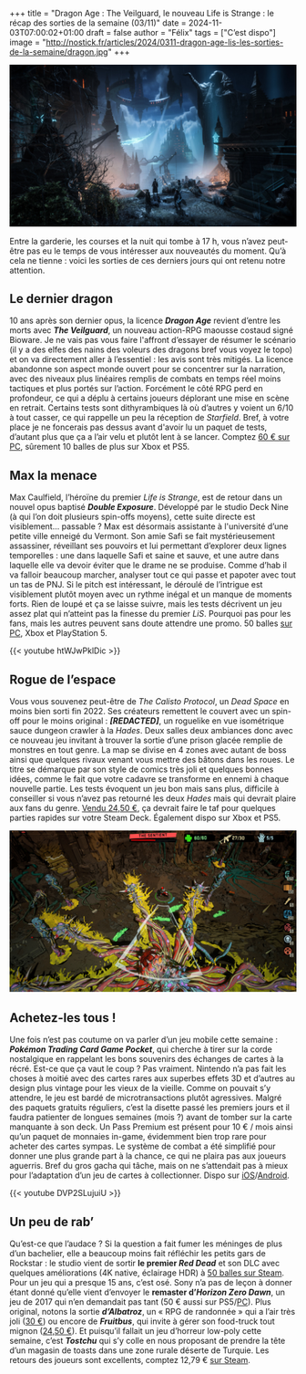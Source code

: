 +++
title = "Dragon Age : The Veilguard, le nouveau Life is Strange : le récap des sorties de la semaine (03/11)"
date = 2024-11-03T07:00:02+01:00
draft = false
author = "Félix"
tags = ["C’est dispo"]
image = "http://nostick.fr/articles/2024/0311-dragon-age-lis-les-sorties-de-la-semaine/dragon.jpg"
+++

![Le jeu Dragon Age : The Veilguard](dragon.jpg "L’Âge de maturité ?")

Entre la garderie, les courses et la nuit qui tombe à 17 h, vous n’avez peut-être pas eu le temps de vous intéresser aux nouveautés du moment. Qu’à cela ne tienne : voici les sorties de ces derniers jours qui ont retenu notre attention.

## Le dernier dragon

10 ans après son dernier opus, la licence ***Dragon Age*** revient d’entre les morts avec ***The Veilguard***, un nouveau action-RPG maousse costaud signé Bioware. Je ne vais pas vous faire l'affront d’essayer de résumer le scénario (il y a des elfes des nains des voleurs des dragons bref vous voyez le topo) et on va directement aller à l’essentiel : les avis sont très mitigés. La licence abandonne son aspect monde ouvert pour se concentrer sur la narration, avec des niveaux plus linéaires remplis de combats en temps réel moins tactiques et plus portés sur l’action. Forcément le côté RPG perd en profondeur, ce qui a déplu à certains joueurs déplorant une mise en scène en retrait. Certains tests sont dithyrambiques là où d’autres y voient un 6/10 à tout casser, ce qui rappelle un peu la réception de *Starfield*. Bref, à votre place je ne foncerais pas dessus avant d'avoir lu un paquet de tests, d’autant plus que ça a l’air velu et plutôt lent à se lancer. Comptez [60 € sur PC](https://store.steampowered.com/app/1845910/Dragon_Age_The_Veilguard/), sûrement 10 balles de plus sur Xbox et PS5.

## Max la menace

Max Caulfield, l’héroïne du premier *Life is Strange*, est de retour dans un nouvel opus baptisé ***Double Exposure***. Développé par le studio Deck Nine (à qui l’on doit plusieurs spin-offs moyens), cette suite directe est visiblement… passable ? Max est désormais assistante à l'université d’une petite ville enneigé du Vermont. Son amie Safi se fait mystérieusement assassiner, réveillant ses pouvoirs et lui permettant d’explorer deux lignes temporelles : une dans laquelle Safi et saine et sauve, et une autre dans laquelle elle va devoir éviter que le drame ne se produise. Comme d’hab il va falloir beaucoup marcher, analyser tout ce qui passe et papoter avec tout un tas de PNJ. Si le pitch est intéressant, le déroulé de l’intrigue est visiblement plutôt moyen avec un rythme inégal et un manque de moments forts. Rien de loupé et ça se laisse suivre, mais les tests décrivent un jeu assez plat qui n’atteint pas la finesse du premier *LiS*. Pourquoi pas pour les fans, mais les autres peuvent sans doute attendre une promo. 50 balles [sur PC](https://store.steampowered.com/app/1874000/Life_is_Strange_Double_Exposure/), Xbox et PlayStation 5.

{{< youtube htWJwPklDic >}} 

## Rogue de l’espace

Vous vous souvenez peut-être de *The Calisto Protocol*, un *Dead Space* en moins bien sorti fin 2022. Ses créateurs remettent le couvert avec un spin-off pour le moins original : ***[REDACTED]***, un roguelike en vue isométrique sauce dungeon crawler à la *Hades*. Deux salles deux ambiances donc avec ce nouveau jeu invitant à trouver la sortie d’une prison glacée remplie de monstres en tout genre. La map se divise en 4 zones avec autant de boss ainsi que quelques rivaux venant vous mettre des bâtons dans les roues. Le titre se démarque par son style de comics très joli et quelques bonnes idées, comme le fait que votre cadavre se transforme en ennemi à chaque nouvelle partie. Les tests évoquent un jeu bon mais sans plus, difficile à conseiller si vous n’avez pas retourné les deux *Hades* mais qui devrait plaire aux fans du genre. [Vendu 24,50 €](https://store.steampowered.com/app/2229940/REDACTED/), ça devrait faire le taf pour quelques parties rapides sur votre Steam Deck. Également dispo sur Xbox et PS5.

![Le jeu REDACTED](redacted.jpg "Un maton sachant mater doit savoir mater sans sa matraque")

## Achetez-les tous !

Une fois n’est pas coutume on va parler d’un jeu mobile cette semaine : ***Pokémon Trading Card Game Pocket***, qui cherche à tirer sur la corde nostalgique en rappelant les bons souvenirs des échanges de cartes à la récré. Est-ce que ça vaut le coup ? Pas vraiment. Nintendo n’a pas fait les choses à moitié avec des cartes rares aux superbes effets 3D et d’autres au design plus vintage pour les vieux de la vieille. Comme on pouvait s’y attendre, le jeu est bardé de microtransactions plutôt agressives. Malgré des paquets gratuits réguliers, c’est la disette passé les premiers jours et il faudra patienter de longues semaines (mois ?) avant de tomber sur la carte manquante à son deck. Un Pass Premium est présent pour 10 € / mois ainsi qu’un paquet de monnaies in-game, évidemment bien trop rare pour acheter des cartes sympas. Le système de combat a été simplifié pour donner une plus grande part à la chance, ce qui ne plaira pas aux joueurs aguerris. Bref du gros gacha qui tâche, mais on ne s’attendait pas à mieux pour l’adaptation d’un jeu de cartes à collectionner. Dispo sur [iOS](https://apps.apple.com/fr/app/pokémon-tcg-pocket/id6479970832)/[Android](https://play.google.com/store/apps/details?id=jp.pokemon.pokemontcgp&hl=en).

{{< youtube DVP2SLujuiU >}}

## Un peu de rab’

Qu’est-ce que l’audace ? Si la question a fait fumer les méninges de plus d’un bachelier, elle a beaucoup moins fait réfléchir les petits gars de Rockstar : le studio vient de sortir **le premier *Red Dead*** et son DLC avec quelques améliorations (4K native, éclairage HDR) à [50 balles sur Steam](https://store.steampowered.com/app/2668510/Red_Dead_Redemption/?snr=1_4_4__129_2). Pour un jeu qui a presque 15 ans, c’est osé. Sony n’a pas de leçon à donner étant donné qu’elle vient d’envoyer le **remaster d’*Horizon Zero Dawn***, un jeu de 2017 qui n’en demandait pas tant (50 € aussi sur PS5/[PC](https://store.steampowered.com/app/2561580/Horizon_Zero_Dawn_Remastered/)). Plus original, notons la sortie ***d’Albatroz***, un « RPG de randonnée » qui a l’air très joli ([30 €](https://store.steampowered.com/app/2171880/Albatroz/)) ou encore de ***Fruitbus***, qui invite à gérer son food-truck tout mignon ([24,50 €](https://store.steampowered.com/app/2484130/Fruitbus/)). Et puisqu’il fallait un jeu d’horreur low-poly cette semaine, c’est ***Tostchu*** qui s’y colle en nous proposant de prendre la tête d’un magasin de toasts dans une zone rurale déserte de Turquie. Les retours des joueurs sont excellents, comptez 12,79 € [sur Steam](https://store.steampowered.com/app/2221500/Tostchu/).
